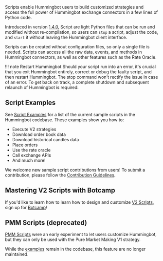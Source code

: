 Scripts enable Hummingbot users to build customized strategies and access the full power of Hummingbot exchange connectors in a few lines of Python code.

Introduced in version [1.4.0](../release-notes/1.4.0.md), Script are light Python files that can be run and modified without re-compilation, so users can `stop` a script, adjust the code, and `start` it without leaving the Hummingbot client interface.

Scripts can be created without configuration files, so only a single file is needed. Scripts can access all the raw data, events, and methods in Hummingbot connectors, as well as other features such as the Rate Oracle.

!!! note Restart Hummingbot
     Should your script run into an error, it's crucial that you exit Hummingbot entirely, correct or debug the faulty script, and then restart Hummingbot. The stop command won't rectify the issue in case of an error. To get back on track, a complete shutdown and subsequent relaunch of Hummingbot is required.

## Script Examples

See [Script Examples](examples.md) for a list of the current sample scripts in the Hummingbot codebase. These examples show you how to:

- Execute V2 strategies
- Download order book data
- Download historical candles data
- Place orders
- Use the rate oracle
- Call exchange APIs
- And much more!

We welcome new sample script contributions from users! To submit a contribution, please follow the [Contribution Guidelines](../developers/contributions.md).

## Mastering V2 Scripts with Botcamp

If you'd like to learn how to learn how to design and customize [V2 Scripts](/v2-strategies/v2-scripts/), sign up for [Botcamp](/botcamp)!

## PMM Scripts (deprecated)

[PMM Scripts](/scripts/pmm-scripts/) were an early experiment to let users customize Hummingbot, but they can only be used with the Pure Market Making V1 strategy.

While the [examples](https://github.com/hummingbot/hummingbot/tree/master/pmm_scripts) remain in the codebase, this feature are no longer maintained.
